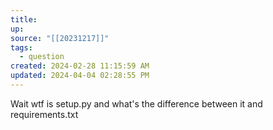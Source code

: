 ```yaml
---
title:
up: 
source: "[[20231217]]"
tags:
  - question
created: 2024-02-28 11:15:59 AM
updated: 2024-04-04 02:28:55 PM
---
```

Wait wtf is setup.py and what's the difference between it and requirements.txt 